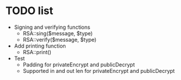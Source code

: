 # TODO list

- Signing and verifying functions
  - RSA::sing($message, $type)
  - RSA::verify($message, $type)
- Add printing function
  - RSA::print()
- Test
  - Padding for privateEncrypt and publicDecrypt
  - Supported in and out len for privateEncrypt and publicDecrypt
